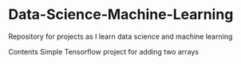 # Data-Science-Machine-Learning
Repository for projects as I learn data science and machine learning

Contents
    Simple Tensorflow project for adding two arrays
